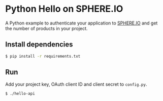 Python Hello on SPHERE.IO
=======================

A Python example to authenticate your application to [SPHERE.IO](http://sphere.io) and get the number of products in your project.

## Install dependencies

```bash
$ pip install -r requirements.txt
```

## Run

Add your project key, OAuth client ID and client secret to `config.py`.

```bash
$ ./hello-api
```

